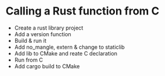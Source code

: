# Calling a Rust function from C

* Create a rust library project
* Add a version function
* Build & run it
* Add no_mangle, extern & change to staticlib
* Add lib to CMake and reate C declaration
* Run from C
* Add cargo build to CMake